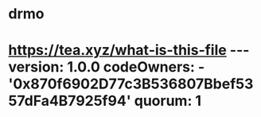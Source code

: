# drmo
# https://tea.xyz/what-is-this-file --- version: 1.0.0 codeOwners:   - '0x870f6902D77c3B536807Bbef5357dFa4B7925f94' quorum: 1
